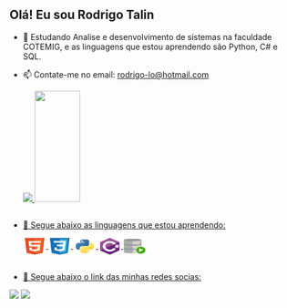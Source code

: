 ## Olá! Eu sou Rodrigo Talin

- 🌱 Estudando Analise e desenvolvimento de sistemas na faculdade COTEMIG, e as linguagens que estou aprendendo são Python, C# e SQL.
- 📫 Contate-me no email: rodrigo-lo@hotmail.com

  <div> 
    <a href= "https://github.com/RodrigoTalin">
    <img heigh = "180cm" src="https://github-readme-stats.vercel.app/api?username=RodrigoTalin&show_icons=true&theme=dark">
    <img width="41%" height="195px" src="https://github-readme-stats.vercel.app/api/top-langs/?username=RodrigoTalin&layout=compact&hide_border=true&title_color=00bfbf&text_color=00bfbf&bg_color=0d1117" />
  </div>

##

- 📖 Segue abaixo as linguagens que estou aprendendo:

  <div>
    <img align="center" alt="Rodrigo-HTML" height="30" width="40" src="https://raw.githubusercontent.com/devicons/devicon/master/icons/html5/html5-original.svg">
    <img align="center" alt="Rodrigo-CSS" height="30" width="40" src="https://raw.githubusercontent.com/devicons/devicon/master/icons/css3/css3-original.svg">
    <img align="center" alt="Rodrigo-Python" height="30" width="40" src="https://raw.githubusercontent.com/devicons/devicon/master/icons/python/python-original.svg">
    <img align="center" alt="Rodrigo-Csharp" height="30" width="40" src="https://raw.githubusercontent.com/devicons/devicon/master/icons/csharp/csharp-original.svg">
    <img align="center" alt="Rodrigo-SQL" height="30" width="40" src="https://raw.githubusercontent.com/devicons/devicon/master/icons/sqldeveloper/sqldeveloper-original.svg">
          
  </div>

  ##

- 📱 Segue abaixo o link das minhas redes socias:

<div>
  <a href="https://instagram.com/rodrigotalin" target="_blank"><img src="https://img.shields.io/badge/-Instagram-%23E4405F?style=for-the-badge&logo=instagram&logoColor=white" target="_blank"></a>
  <a href="https://www.linkedin.com/in/rodrigoalef" target="_blank"><img src="https://img.shields.io/badge/-LinkedIn-%230077B5?style=for-the-badge&logo=linkedin&logoColor=white" target="_blank"></a>
</div>
